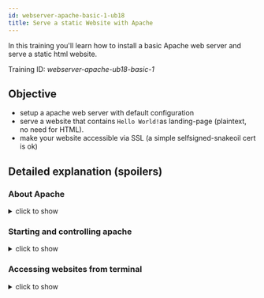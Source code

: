 ```yaml
---
id: webserver-apache-basic-1-ub18
title: Serve a static Website with Apache
---
```


In this training you'll learn how to install a basic Apache web server and serve a static html website.


Training ID: *webserver-apache-ub18-basic-1*

## Objective
- setup a apache web server with default configuration
- serve a website that contains `Hello World!`as landing-page (plaintext, no need for HTML).
- make your website accessible via SSL (a simple selfsigned-snakeoil cert is ok)

## Detailed explanation (spoilers)
### About Apache
<details><summary>click to show</summary>
<p>

The Apache HTTP Server or short just *Apache* is one of the internets first, and most used, web server. Originally based on the *NCSA HTTPd* server, 
you'll still find it referenced as *httpd*(**H**yper**t**ext **T**ransfer **P**rotocol **d**aemon).

One reason of it's popularity is the ability to quickly add features through dynamically loadable modules. However, this also makes it a bit 
clunky compared to alternatives like nginx, which is optimized for performance. 

Apache is also part of the popular *LAMP* Stack - which is a bundle of **L**inux, **A**pache, **M**ySQL, and **P**HP". Generally speaking this refers to installing:
- an operating system
- a web server
- a database
- and an interpreter to create dynamic websites (without it, a web server usually just serves HTML content only)

External resources
- [Apache's website](https://httpd.apache.org/)
- [nginx's website](https://www.nginx.com/resources/wiki/)
- [nginx's take on "nginx vs. apache"](https://www.nginx.com/blog/nginx-vs-apache-our-view/)
- [An overview of popular Webservers](https://maccablo.com/web-servers-a-detailed-overview-popular-webservers/)
- [Wikipedia: LAMP](https://en.wikipedia.org/wiki/LAMP_(software_bundle))
</p>
</details>

### Starting and controlling apache
<details><summary>click to show</summary>
<p>

There are a few ways to manage programs in Linux. To understand older tutorials and books, you should know some of them.
The full story is quite complex and an interesting read for later. For now, just remember that 
`systemctrl` should always do the trick. 

- `sudo service programX start` This was the *old* command till Ubuntu 14.10. Used with SysVinit.
- `sudo systemctl start programX` This is the modern and universal approach. Used by systemd - a system and service manager.


There is even an extra program to control apache:
- `sudo apache2ctrl start` Since Ubuntu 16.04 this is already replaced and liked to the `systemctl` command.


Additional info:
- To check the status of a program, use `sudo systemctl status programX`
- Not all programs are stating automatically during the system start-up. Use `sudo systemctl enable programX` to enable the autostart.

External resources
- [Discussion: Difference between systemctl init.d and service](https://askubuntu.com/a/911543)
- [Commands SysVinit vs Systemd ](https://fedoraproject.org/wiki/SysVinit_to_Systemd_Cheatsheet)
</p>
</details>

### Accessing websites from terminal
<details><summary>click to show</summary>
<p>

Since you're in a terminal, you'll have to judge the status of websites by text-information only. There are a few tools for that e.g. :

- curl: a tool that can handle almost every internet-related protocol
- lynx: a text-based web-browser. It can't handle complex/modern websites or technologies. But it'll give you a visual representation of the website

Always keep in mind what information you're interested in. E.g:
- accessing "localhost" will only give you a status of the local web server. Users will access your web server via it's public IP or FQDN
- web servers will always send response status codes(e.g. 200 or 404). These codes are only visible in the HTTP header fields. Try `curl -v`
- ports and protocols are important. When checking websites, also check what protocol(e.g. try `curl -v http://wikipedia.com:443`)


External resources
- [HTTP headers - by Mozilla](https://developer.mozilla.org/en-US/docs/Web/HTTP/Headers)  
- [HTTP response status codes - by Mozilla](https://developer.mozilla.org/en-US/docs/Web/HTTP/Status)

</p>
</details>